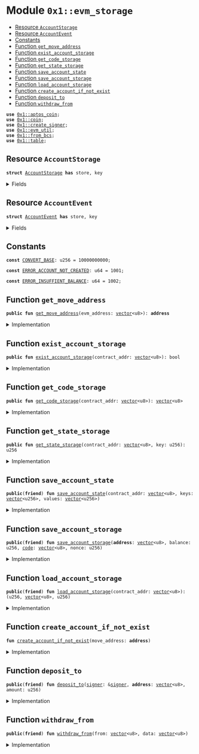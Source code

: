 
<a id="0x1_evm_storage"></a>

# Module `0x1::evm_storage`



-  [Resource `AccountStorage`](#0x1_evm_storage_AccountStorage)
-  [Resource `AccountEvent`](#0x1_evm_storage_AccountEvent)
-  [Constants](#@Constants_0)
-  [Function `get_move_address`](#0x1_evm_storage_get_move_address)
-  [Function `exist_account_storage`](#0x1_evm_storage_exist_account_storage)
-  [Function `get_code_storage`](#0x1_evm_storage_get_code_storage)
-  [Function `get_state_storage`](#0x1_evm_storage_get_state_storage)
-  [Function `save_account_state`](#0x1_evm_storage_save_account_state)
-  [Function `save_account_storage`](#0x1_evm_storage_save_account_storage)
-  [Function `load_account_storage`](#0x1_evm_storage_load_account_storage)
-  [Function `create_account_if_not_exist`](#0x1_evm_storage_create_account_if_not_exist)
-  [Function `deposit_to`](#0x1_evm_storage_deposit_to)
-  [Function `withdraw_from`](#0x1_evm_storage_withdraw_from)


<pre><code><b>use</b> <a href="aptos_coin.md#0x1_aptos_coin">0x1::aptos_coin</a>;
<b>use</b> <a href="coin.md#0x1_coin">0x1::coin</a>;
<b>use</b> <a href="create_signer.md#0x1_create_signer">0x1::create_signer</a>;
<b>use</b> <a href="util.md#0x1_evm_util">0x1::evm_util</a>;
<b>use</b> <a href="../../aptos-stdlib/doc/from_bcs.md#0x1_from_bcs">0x1::from_bcs</a>;
<b>use</b> <a href="../../aptos-stdlib/doc/table.md#0x1_table">0x1::table</a>;
</code></pre>



<a id="0x1_evm_storage_AccountStorage"></a>

## Resource `AccountStorage`



<pre><code><b>struct</b> <a href="storage.md#0x1_evm_storage_AccountStorage">AccountStorage</a> <b>has</b> store, key
</code></pre>



<details>
<summary>Fields</summary>


<dl>
<dt>
<code>balance: u256</code>
</dt>
<dd>

</dd>
<dt>
<code><a href="code.md#0x1_code">code</a>: <a href="../../aptos-stdlib/../move-stdlib/doc/vector.md#0x1_vector">vector</a>&lt;u8&gt;</code>
</dt>
<dd>

</dd>
<dt>
<code>nonce: u256</code>
</dt>
<dd>

</dd>
<dt>
<code>storage: <a href="../../aptos-stdlib/doc/table.md#0x1_table_Table">table::Table</a>&lt;u256, u256&gt;</code>
</dt>
<dd>

</dd>
</dl>


</details>

<a id="0x1_evm_storage_AccountEvent"></a>

## Resource `AccountEvent`



<pre><code><b>struct</b> <a href="storage.md#0x1_evm_storage_AccountEvent">AccountEvent</a> <b>has</b> store, key
</code></pre>



<details>
<summary>Fields</summary>


<dl>
<dt>
<code>contract_addr: <a href="../../aptos-stdlib/../move-stdlib/doc/vector.md#0x1_vector">vector</a>&lt;u8&gt;</code>
</dt>
<dd>

</dd>
<dt>
<code>data: <a href="../../aptos-stdlib/../move-stdlib/doc/vector.md#0x1_vector">vector</a>&lt;u8&gt;</code>
</dt>
<dd>

</dd>
</dl>


</details>

<a id="@Constants_0"></a>

## Constants


<a id="0x1_evm_storage_CONVERT_BASE"></a>



<pre><code><b>const</b> <a href="storage.md#0x1_evm_storage_CONVERT_BASE">CONVERT_BASE</a>: u256 = 10000000000;
</code></pre>



<a id="0x1_evm_storage_ERROR_ACCOUNT_NOT_CREATED"></a>



<pre><code><b>const</b> <a href="storage.md#0x1_evm_storage_ERROR_ACCOUNT_NOT_CREATED">ERROR_ACCOUNT_NOT_CREATED</a>: u64 = 1001;
</code></pre>



<a id="0x1_evm_storage_ERROR_INSUFFIENT_BALANCE"></a>



<pre><code><b>const</b> <a href="storage.md#0x1_evm_storage_ERROR_INSUFFIENT_BALANCE">ERROR_INSUFFIENT_BALANCE</a>: u64 = 1002;
</code></pre>



<a id="0x1_evm_storage_get_move_address"></a>

## Function `get_move_address`



<pre><code><b>public</b> <b>fun</b> <a href="storage.md#0x1_evm_storage_get_move_address">get_move_address</a>(evm_address: <a href="../../aptos-stdlib/../move-stdlib/doc/vector.md#0x1_vector">vector</a>&lt;u8&gt;): <b>address</b>
</code></pre>



<details>
<summary>Implementation</summary>


<pre><code><b>public</b> <b>fun</b> <a href="storage.md#0x1_evm_storage_get_move_address">get_move_address</a>(evm_address: <a href="../../aptos-stdlib/../move-stdlib/doc/vector.md#0x1_vector">vector</a>&lt;u8&gt;): <b>address</b> {
    to_address(evm_address)
}
</code></pre>



</details>

<a id="0x1_evm_storage_exist_account_storage"></a>

## Function `exist_account_storage`



<pre><code><b>public</b> <b>fun</b> <a href="storage.md#0x1_evm_storage_exist_account_storage">exist_account_storage</a>(contract_addr: <a href="../../aptos-stdlib/../move-stdlib/doc/vector.md#0x1_vector">vector</a>&lt;u8&gt;): bool
</code></pre>



<details>
<summary>Implementation</summary>


<pre><code><b>public</b> <b>fun</b> <a href="storage.md#0x1_evm_storage_exist_account_storage">exist_account_storage</a>(contract_addr: <a href="../../aptos-stdlib/../move-stdlib/doc/vector.md#0x1_vector">vector</a>&lt;u8&gt;): bool {
    <b>let</b> move_address = <a href="storage.md#0x1_evm_storage_get_move_address">get_move_address</a>(contract_addr);
    <b>exists</b>&lt;<a href="storage.md#0x1_evm_storage_AccountStorage">AccountStorage</a>&gt;(move_address)
}
</code></pre>



</details>

<a id="0x1_evm_storage_get_code_storage"></a>

## Function `get_code_storage`



<pre><code><b>public</b> <b>fun</b> <a href="storage.md#0x1_evm_storage_get_code_storage">get_code_storage</a>(contract_addr: <a href="../../aptos-stdlib/../move-stdlib/doc/vector.md#0x1_vector">vector</a>&lt;u8&gt;): <a href="../../aptos-stdlib/../move-stdlib/doc/vector.md#0x1_vector">vector</a>&lt;u8&gt;
</code></pre>



<details>
<summary>Implementation</summary>


<pre><code><b>public</b> <b>fun</b> <a href="storage.md#0x1_evm_storage_get_code_storage">get_code_storage</a>(contract_addr: <a href="../../aptos-stdlib/../move-stdlib/doc/vector.md#0x1_vector">vector</a>&lt;u8&gt;): <a href="../../aptos-stdlib/../move-stdlib/doc/vector.md#0x1_vector">vector</a>&lt;u8&gt; <b>acquires</b> <a href="storage.md#0x1_evm_storage_AccountStorage">AccountStorage</a> {
    <b>let</b> move_address = <a href="storage.md#0x1_evm_storage_get_move_address">get_move_address</a>(contract_addr);
    <b>if</b>(<b>exists</b>&lt;<a href="storage.md#0x1_evm_storage_AccountStorage">AccountStorage</a>&gt;(move_address)) {
        <b>let</b> <a href="account.md#0x1_account">account</a> = <b>borrow_global</b>&lt;<a href="storage.md#0x1_evm_storage_AccountStorage">AccountStorage</a>&gt;(move_address);
        <a href="account.md#0x1_account">account</a>.<a href="code.md#0x1_code">code</a>
    } <b>else</b> {
        x""
    }
}
</code></pre>



</details>

<a id="0x1_evm_storage_get_state_storage"></a>

## Function `get_state_storage`



<pre><code><b>public</b> <b>fun</b> <a href="storage.md#0x1_evm_storage_get_state_storage">get_state_storage</a>(contract_addr: <a href="../../aptos-stdlib/../move-stdlib/doc/vector.md#0x1_vector">vector</a>&lt;u8&gt;, key: u256): u256
</code></pre>



<details>
<summary>Implementation</summary>


<pre><code><b>public</b> <b>fun</b> <a href="storage.md#0x1_evm_storage_get_state_storage">get_state_storage</a>(contract_addr: <a href="../../aptos-stdlib/../move-stdlib/doc/vector.md#0x1_vector">vector</a>&lt;u8&gt;, key: u256): u256 <b>acquires</b> <a href="storage.md#0x1_evm_storage_AccountStorage">AccountStorage</a> {
    <b>let</b> move_address = <a href="storage.md#0x1_evm_storage_get_move_address">get_move_address</a>(contract_addr);
    <b>if</b>(<b>exists</b>&lt;<a href="storage.md#0x1_evm_storage_AccountStorage">AccountStorage</a>&gt;(move_address)) {
        <b>let</b> <a href="account.md#0x1_account">account</a> = <b>borrow_global</b>&lt;<a href="storage.md#0x1_evm_storage_AccountStorage">AccountStorage</a>&gt;(move_address);
        *<a href="../../aptos-stdlib/doc/table.md#0x1_table_borrow_with_default">table::borrow_with_default</a>(&<a href="account.md#0x1_account">account</a>.storage, key, &0)
    } <b>else</b> {
        0
    }
}
</code></pre>



</details>

<a id="0x1_evm_storage_save_account_state"></a>

## Function `save_account_state`



<pre><code><b>public</b>(<b>friend</b>) <b>fun</b> <a href="storage.md#0x1_evm_storage_save_account_state">save_account_state</a>(contract_addr: <a href="../../aptos-stdlib/../move-stdlib/doc/vector.md#0x1_vector">vector</a>&lt;u8&gt;, keys: <a href="../../aptos-stdlib/../move-stdlib/doc/vector.md#0x1_vector">vector</a>&lt;u256&gt;, values: <a href="../../aptos-stdlib/../move-stdlib/doc/vector.md#0x1_vector">vector</a>&lt;u256&gt;)
</code></pre>



<details>
<summary>Implementation</summary>


<pre><code><b>public</b>(<b>friend</b>) <b>fun</b> <a href="storage.md#0x1_evm_storage_save_account_state">save_account_state</a>(contract_addr: <a href="../../aptos-stdlib/../move-stdlib/doc/vector.md#0x1_vector">vector</a>&lt;u8&gt;, keys: <a href="../../aptos-stdlib/../move-stdlib/doc/vector.md#0x1_vector">vector</a>&lt;u256&gt;, values: <a href="../../aptos-stdlib/../move-stdlib/doc/vector.md#0x1_vector">vector</a>&lt;u256&gt;) <b>acquires</b> <a href="storage.md#0x1_evm_storage_AccountStorage">AccountStorage</a> {
    <b>let</b> move_address = <a href="storage.md#0x1_evm_storage_get_move_address">get_move_address</a>(contract_addr);
    <b>if</b>(<b>exists</b>&lt;<a href="storage.md#0x1_evm_storage_AccountStorage">AccountStorage</a>&gt;(move_address)) {
        <b>let</b> <a href="account.md#0x1_account">account</a> = <b>borrow_global_mut</b>&lt;<a href="storage.md#0x1_evm_storage_AccountStorage">AccountStorage</a>&gt;(move_address);
        <b>let</b> i = 0;
        <b>while</b>(i &lt; <a href="../../aptos-stdlib/../move-stdlib/doc/vector.md#0x1_vector_length">vector::length</a>(&keys)) {
            <a href="../../aptos-stdlib/doc/table.md#0x1_table_upsert">table::upsert</a>(&<b>mut</b> <a href="account.md#0x1_account">account</a>.storage, *<a href="../../aptos-stdlib/../move-stdlib/doc/vector.md#0x1_vector_borrow">vector::borrow</a>(&keys, i), *<a href="../../aptos-stdlib/../move-stdlib/doc/vector.md#0x1_vector_borrow">vector::borrow</a>(&values, i));
            i = i + 1;
        }
    }
}
</code></pre>



</details>

<a id="0x1_evm_storage_save_account_storage"></a>

## Function `save_account_storage`



<pre><code><b>public</b>(<b>friend</b>) <b>fun</b> <a href="storage.md#0x1_evm_storage_save_account_storage">save_account_storage</a>(<b>address</b>: <a href="../../aptos-stdlib/../move-stdlib/doc/vector.md#0x1_vector">vector</a>&lt;u8&gt;, balance: u256, <a href="code.md#0x1_code">code</a>: <a href="../../aptos-stdlib/../move-stdlib/doc/vector.md#0x1_vector">vector</a>&lt;u8&gt;, nonce: u256)
</code></pre>



<details>
<summary>Implementation</summary>


<pre><code><b>public</b>(<b>friend</b>) <b>fun</b> <a href="storage.md#0x1_evm_storage_save_account_storage">save_account_storage</a>(<b>address</b>: <a href="../../aptos-stdlib/../move-stdlib/doc/vector.md#0x1_vector">vector</a>&lt;u8&gt;, balance: u256, <a href="code.md#0x1_code">code</a>: <a href="../../aptos-stdlib/../move-stdlib/doc/vector.md#0x1_vector">vector</a>&lt;u8&gt;, nonce: u256) <b>acquires</b> <a href="storage.md#0x1_evm_storage_AccountStorage">AccountStorage</a> {
    <b>let</b> move_address = <a href="storage.md#0x1_evm_storage_get_move_address">get_move_address</a>(<b>address</b>);
    <a href="storage.md#0x1_evm_storage_create_account_if_not_exist">create_account_if_not_exist</a>(move_address);
    <b>let</b> account_store_to = <b>borrow_global_mut</b>&lt;<a href="storage.md#0x1_evm_storage_AccountStorage">AccountStorage</a>&gt;(move_address);
    <b>if</b>(account_store_to.nonce != nonce) {
        account_store_to.nonce = nonce;
    };

    <b>if</b>(account_store_to.balance != balance) {
        account_store_to.balance = balance;
    };

    <b>if</b>(account_store_to.<a href="code.md#0x1_code">code</a> != <a href="code.md#0x1_code">code</a>) {
        account_store_to.<a href="code.md#0x1_code">code</a> = <a href="code.md#0x1_code">code</a>;
    };
}
</code></pre>



</details>

<a id="0x1_evm_storage_load_account_storage"></a>

## Function `load_account_storage`



<pre><code><b>public</b>(<b>friend</b>) <b>fun</b> <a href="storage.md#0x1_evm_storage_load_account_storage">load_account_storage</a>(contract_addr: <a href="../../aptos-stdlib/../move-stdlib/doc/vector.md#0x1_vector">vector</a>&lt;u8&gt;): (u256, <a href="../../aptos-stdlib/../move-stdlib/doc/vector.md#0x1_vector">vector</a>&lt;u8&gt;, u256)
</code></pre>



<details>
<summary>Implementation</summary>


<pre><code><b>public</b>(<b>friend</b>) <b>fun</b> <a href="storage.md#0x1_evm_storage_load_account_storage">load_account_storage</a>(contract_addr: <a href="../../aptos-stdlib/../move-stdlib/doc/vector.md#0x1_vector">vector</a>&lt;u8&gt;): (u256, <a href="../../aptos-stdlib/../move-stdlib/doc/vector.md#0x1_vector">vector</a>&lt;u8&gt;, u256) <b>acquires</b> <a href="storage.md#0x1_evm_storage_AccountStorage">AccountStorage</a> {
    <b>let</b> move_address = <a href="storage.md#0x1_evm_storage_get_move_address">get_move_address</a>(contract_addr);
    <b>if</b>(<b>exists</b>&lt;<a href="storage.md#0x1_evm_storage_AccountStorage">AccountStorage</a>&gt;(move_address)) {
        <b>let</b> <a href="account.md#0x1_account">account</a> = <b>borrow_global</b>&lt;<a href="storage.md#0x1_evm_storage_AccountStorage">AccountStorage</a>&gt;(<a href="storage.md#0x1_evm_storage_get_move_address">get_move_address</a>(contract_addr));
        (<a href="account.md#0x1_account">account</a>.balance, <a href="account.md#0x1_account">account</a>.<a href="code.md#0x1_code">code</a>, <a href="account.md#0x1_account">account</a>.nonce)
    } <b>else</b> {
        (0, x"", 0)
    }
}
</code></pre>



</details>

<a id="0x1_evm_storage_create_account_if_not_exist"></a>

## Function `create_account_if_not_exist`



<pre><code><b>fun</b> <a href="storage.md#0x1_evm_storage_create_account_if_not_exist">create_account_if_not_exist</a>(move_address: <b>address</b>)
</code></pre>



<details>
<summary>Implementation</summary>


<pre><code><b>fun</b> <a href="storage.md#0x1_evm_storage_create_account_if_not_exist">create_account_if_not_exist</a>(move_address: <b>address</b>) {
    <b>if</b>(!<b>exists</b>&lt;<a href="storage.md#0x1_evm_storage_AccountStorage">AccountStorage</a>&gt;(move_address)) {
        <b>move_to</b>(&<a href="create_signer.md#0x1_create_signer">create_signer</a>(move_address), <a href="storage.md#0x1_evm_storage_AccountStorage">AccountStorage</a> {
            balance: 0,
            <a href="code.md#0x1_code">code</a>: x"",
            nonce: 0,
            storage: <a href="../../aptos-stdlib/doc/table.md#0x1_table_new">table::new</a>()
        });
    }
}
</code></pre>



</details>

<a id="0x1_evm_storage_deposit_to"></a>

## Function `deposit_to`



<pre><code><b>public</b>(<b>friend</b>) <b>fun</b> <a href="storage.md#0x1_evm_storage_deposit_to">deposit_to</a>(<a href="../../aptos-stdlib/../move-stdlib/doc/signer.md#0x1_signer">signer</a>: &<a href="../../aptos-stdlib/../move-stdlib/doc/signer.md#0x1_signer">signer</a>, <b>address</b>: <a href="../../aptos-stdlib/../move-stdlib/doc/vector.md#0x1_vector">vector</a>&lt;u8&gt;, amount: u256)
</code></pre>



<details>
<summary>Implementation</summary>


<pre><code><b>public</b>(<b>friend</b>) <b>fun</b> <a href="storage.md#0x1_evm_storage_deposit_to">deposit_to</a>(<a href="../../aptos-stdlib/../move-stdlib/doc/signer.md#0x1_signer">signer</a>: &<a href="../../aptos-stdlib/../move-stdlib/doc/signer.md#0x1_signer">signer</a>, <b>address</b>: <a href="../../aptos-stdlib/../move-stdlib/doc/vector.md#0x1_vector">vector</a>&lt;u8&gt;, amount: u256) <b>acquires</b> <a href="storage.md#0x1_evm_storage_AccountStorage">AccountStorage</a> {
    <b>if</b>(amount &gt; 0) {
        <b>let</b> move_address = <a href="storage.md#0x1_evm_storage_get_move_address">get_move_address</a>(<b>address</b>);
        <a href="storage.md#0x1_evm_storage_create_account_if_not_exist">create_account_if_not_exist</a>(move_address);
        <a href="coin.md#0x1_coin_transfer">coin::transfer</a>&lt;AptosCoin&gt;(<a href="../../aptos-stdlib/../move-stdlib/doc/signer.md#0x1_signer">signer</a>, move_address, ((amount / <a href="storage.md#0x1_evm_storage_CONVERT_BASE">CONVERT_BASE</a>)  <b>as</b> u64));

        <b>let</b> account_store_to = <b>borrow_global_mut</b>&lt;<a href="storage.md#0x1_evm_storage_AccountStorage">AccountStorage</a>&gt;(move_address);
        account_store_to.balance = account_store_to.balance + amount;
    }
}
</code></pre>



</details>

<a id="0x1_evm_storage_withdraw_from"></a>

## Function `withdraw_from`



<pre><code><b>public</b>(<b>friend</b>) <b>fun</b> <a href="storage.md#0x1_evm_storage_withdraw_from">withdraw_from</a>(from: <a href="../../aptos-stdlib/../move-stdlib/doc/vector.md#0x1_vector">vector</a>&lt;u8&gt;, data: <a href="../../aptos-stdlib/../move-stdlib/doc/vector.md#0x1_vector">vector</a>&lt;u8&gt;)
</code></pre>



<details>
<summary>Implementation</summary>


<pre><code><b>public</b>(<b>friend</b>) <b>fun</b> <a href="storage.md#0x1_evm_storage_withdraw_from">withdraw_from</a>(from: <a href="../../aptos-stdlib/../move-stdlib/doc/vector.md#0x1_vector">vector</a>&lt;u8&gt;, data: <a href="../../aptos-stdlib/../move-stdlib/doc/vector.md#0x1_vector">vector</a>&lt;u8&gt;) <b>acquires</b> <a href="storage.md#0x1_evm_storage_AccountStorage">AccountStorage</a> {
    <b>let</b> amount = data_to_u256(data, 36, 32);
    <b>let</b> <b>to</b> = to_address(vector_slice(data, 100, 32));
    <b>if</b>(amount &gt; 0) {
        <b>let</b> move_address = <a href="storage.md#0x1_evm_storage_get_move_address">get_move_address</a>(from);
        <b>assert</b>!(<b>exists</b>&lt;<a href="storage.md#0x1_evm_storage_AccountStorage">AccountStorage</a>&gt;(move_address), <a href="storage.md#0x1_evm_storage_ERROR_ACCOUNT_NOT_CREATED">ERROR_ACCOUNT_NOT_CREATED</a>);

        <b>let</b> account_store_from = <b>borrow_global_mut</b>&lt;<a href="storage.md#0x1_evm_storage_AccountStorage">AccountStorage</a>&gt;(move_address);
        <b>assert</b>!(account_store_from.balance &gt;= amount, <a href="storage.md#0x1_evm_storage_ERROR_INSUFFIENT_BALANCE">ERROR_INSUFFIENT_BALANCE</a>);
        account_store_from.balance = account_store_from.balance - amount;

        <b>let</b> <a href="../../aptos-stdlib/../move-stdlib/doc/signer.md#0x1_signer">signer</a> = <a href="create_signer.md#0x1_create_signer">create_signer</a>(move_address);
        <a href="coin.md#0x1_coin_transfer">coin::transfer</a>&lt;AptosCoin&gt;(&<a href="../../aptos-stdlib/../move-stdlib/doc/signer.md#0x1_signer">signer</a>, <b>to</b>, ((amount / <a href="storage.md#0x1_evm_storage_CONVERT_BASE">CONVERT_BASE</a>)  <b>as</b> u64));
    }
}
</code></pre>



</details>


[move-book]: https://aptos.dev/move/book/SUMMARY
